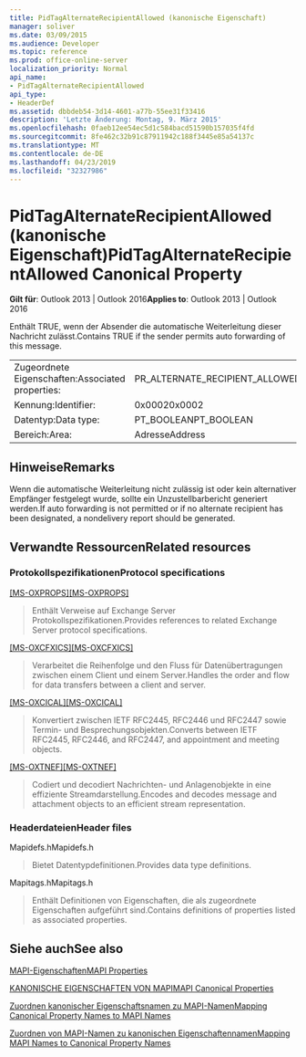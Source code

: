 ```yaml
---
title: PidTagAlternateRecipientAllowed (kanonische Eigenschaft)
manager: soliver
ms.date: 03/09/2015
ms.audience: Developer
ms.topic: reference
ms.prod: office-online-server
localization_priority: Normal
api_name:
- PidTagAlternateRecipientAllowed
api_type:
- HeaderDef
ms.assetid: dbbdeb54-3d14-4601-a77b-55ee31f33416
description: 'Letzte Änderung: Montag, 9. März 2015'
ms.openlocfilehash: 0faeb12ee54ec5d1c584bacd51590b157035f4fd
ms.sourcegitcommit: 8fe462c32b91c87911942c188f3445e85a54137c
ms.translationtype: MT
ms.contentlocale: de-DE
ms.lasthandoff: 04/23/2019
ms.locfileid: "32327986"
---
```

# <a name="pidtagalternaterecipientallowed-canonical-property"></a><span data-ttu-id="2aa43-103">PidTagAlternateRecipientAllowed (kanonische Eigenschaft)</span><span class="sxs-lookup"><span data-stu-id="2aa43-103">PidTagAlternateRecipientAllowed Canonical Property</span></span>

  
  
<span data-ttu-id="2aa43-104">**Gilt für**: Outlook 2013 | Outlook 2016</span><span class="sxs-lookup"><span data-stu-id="2aa43-104">**Applies to**: Outlook 2013 | Outlook 2016</span></span> 
  
<span data-ttu-id="2aa43-105">Enthält TRUE, wenn der Absender die automatische Weiterleitung dieser Nachricht zulässt.</span><span class="sxs-lookup"><span data-stu-id="2aa43-105">Contains TRUE if the sender permits auto forwarding of this message.</span></span> 
  
|||
|:-----|:-----|
|<span data-ttu-id="2aa43-106">Zugeordnete Eigenschaften:</span><span class="sxs-lookup"><span data-stu-id="2aa43-106">Associated properties:</span></span>  <br/> |<span data-ttu-id="2aa43-107">PR_ALTERNATE_RECIPIENT_ALLOWED</span><span class="sxs-lookup"><span data-stu-id="2aa43-107">PR_ALTERNATE_RECIPIENT_ALLOWED</span></span>  <br/> |
|<span data-ttu-id="2aa43-108">Kennung:</span><span class="sxs-lookup"><span data-stu-id="2aa43-108">Identifier:</span></span>  <br/> |<span data-ttu-id="2aa43-109">0x0002</span><span class="sxs-lookup"><span data-stu-id="2aa43-109">0x0002</span></span>  <br/> |
|<span data-ttu-id="2aa43-110">Datentyp:</span><span class="sxs-lookup"><span data-stu-id="2aa43-110">Data type:</span></span>  <br/> |<span data-ttu-id="2aa43-111">PT_BOOLEAN</span><span class="sxs-lookup"><span data-stu-id="2aa43-111">PT_BOOLEAN</span></span>  <br/> |
|<span data-ttu-id="2aa43-112">Bereich:</span><span class="sxs-lookup"><span data-stu-id="2aa43-112">Area:</span></span>  <br/> |<span data-ttu-id="2aa43-113">Adresse</span><span class="sxs-lookup"><span data-stu-id="2aa43-113">Address</span></span>  <br/> |
   
## <a name="remarks"></a><span data-ttu-id="2aa43-114">Hinweise</span><span class="sxs-lookup"><span data-stu-id="2aa43-114">Remarks</span></span>

<span data-ttu-id="2aa43-115">Wenn die automatische Weiterleitung nicht zulässig ist oder kein alternativer Empfänger festgelegt wurde, sollte ein Unzustellbarbericht generiert werden.</span><span class="sxs-lookup"><span data-stu-id="2aa43-115">If auto forwarding is not permitted or if no alternate recipient has been designated, a nondelivery report should be generated.</span></span> 
  
## <a name="related-resources"></a><span data-ttu-id="2aa43-116">Verwandte Ressourcen</span><span class="sxs-lookup"><span data-stu-id="2aa43-116">Related resources</span></span>

### <a name="protocol-specifications"></a><span data-ttu-id="2aa43-117">Protokollspezifikationen</span><span class="sxs-lookup"><span data-stu-id="2aa43-117">Protocol specifications</span></span>

<span data-ttu-id="2aa43-118">[[MS-OXPROPS]](https://msdn.microsoft.com/library/f6ab1613-aefe-447d-a49c-18217230b148%28Office.15%29.aspx)</span><span class="sxs-lookup"><span data-stu-id="2aa43-118">[[MS-OXPROPS]](https://msdn.microsoft.com/library/f6ab1613-aefe-447d-a49c-18217230b148%28Office.15%29.aspx)</span></span>
  
> <span data-ttu-id="2aa43-119">Enthält Verweise auf Exchange Server Protokollspezifikationen.</span><span class="sxs-lookup"><span data-stu-id="2aa43-119">Provides references to related Exchange Server protocol specifications.</span></span>
    
<span data-ttu-id="2aa43-120">[[MS-OXCFXICS]](https://msdn.microsoft.com/library/b9752f3d-d50d-44b8-9e6b-608a117c8532%28Office.15%29.aspx)</span><span class="sxs-lookup"><span data-stu-id="2aa43-120">[[MS-OXCFXICS]](https://msdn.microsoft.com/library/b9752f3d-d50d-44b8-9e6b-608a117c8532%28Office.15%29.aspx)</span></span>
  
> <span data-ttu-id="2aa43-121">Verarbeitet die Reihenfolge und den Fluss für Datenübertragungen zwischen einem Client und einem Server.</span><span class="sxs-lookup"><span data-stu-id="2aa43-121">Handles the order and flow for data transfers between a client and server.</span></span>
    
<span data-ttu-id="2aa43-122">[[MS-OXCICAL]](https://msdn.microsoft.com/library/a685a040-5b69-4c84-b084-795113fb4012%28Office.15%29.aspx)</span><span class="sxs-lookup"><span data-stu-id="2aa43-122">[[MS-OXCICAL]](https://msdn.microsoft.com/library/a685a040-5b69-4c84-b084-795113fb4012%28Office.15%29.aspx)</span></span>
  
> <span data-ttu-id="2aa43-123">Konvertiert zwischen IETF RFC2445, RFC2446 und RFC2447 sowie Termin- und Besprechungsobjekten.</span><span class="sxs-lookup"><span data-stu-id="2aa43-123">Converts between IETF RFC2445, RFC2446, and RFC2447, and appointment and meeting objects.</span></span>
    
<span data-ttu-id="2aa43-124">[[MS-OXTNEF]](https://msdn.microsoft.com/library/1f0544d7-30b7-4194-b58f-adc82f3763bb%28Office.15%29.aspx)</span><span class="sxs-lookup"><span data-stu-id="2aa43-124">[[MS-OXTNEF]](https://msdn.microsoft.com/library/1f0544d7-30b7-4194-b58f-adc82f3763bb%28Office.15%29.aspx)</span></span>
  
> <span data-ttu-id="2aa43-125">Codiert und decodiert Nachrichten- und Anlagenobjekte in eine effiziente Streamdarstellung.</span><span class="sxs-lookup"><span data-stu-id="2aa43-125">Encodes and decodes message and attachment objects to an efficient stream representation.</span></span>
    
### <a name="header-files"></a><span data-ttu-id="2aa43-126">Headerdateien</span><span class="sxs-lookup"><span data-stu-id="2aa43-126">Header files</span></span>

<span data-ttu-id="2aa43-127">Mapidefs.h</span><span class="sxs-lookup"><span data-stu-id="2aa43-127">Mapidefs.h</span></span>
  
> <span data-ttu-id="2aa43-128">Bietet Datentypdefinitionen.</span><span class="sxs-lookup"><span data-stu-id="2aa43-128">Provides data type definitions.</span></span>
    
<span data-ttu-id="2aa43-129">Mapitags.h</span><span class="sxs-lookup"><span data-stu-id="2aa43-129">Mapitags.h</span></span>
  
> <span data-ttu-id="2aa43-130">Enthält Definitionen von Eigenschaften, die als zugeordnete Eigenschaften aufgeführt sind.</span><span class="sxs-lookup"><span data-stu-id="2aa43-130">Contains definitions of properties listed as associated properties.</span></span>
    
## <a name="see-also"></a><span data-ttu-id="2aa43-131">Siehe auch</span><span class="sxs-lookup"><span data-stu-id="2aa43-131">See also</span></span>



[<span data-ttu-id="2aa43-132">MAPI-Eigenschaften</span><span class="sxs-lookup"><span data-stu-id="2aa43-132">MAPI Properties</span></span>](mapi-properties.md)
  
[<span data-ttu-id="2aa43-133">KANONISCHE EIGENSCHAFTEN VON MAPI</span><span class="sxs-lookup"><span data-stu-id="2aa43-133">MAPI Canonical Properties</span></span>](mapi-canonical-properties.md)
  
[<span data-ttu-id="2aa43-134">Zuordnen kanonischer Eigenschaftsnamen zu MAPI-Namen</span><span class="sxs-lookup"><span data-stu-id="2aa43-134">Mapping Canonical Property Names to MAPI Names</span></span>](mapping-canonical-property-names-to-mapi-names.md)
  
[<span data-ttu-id="2aa43-135">Zuordnen von MAPI-Namen zu kanonischen Eigenschaftennamen</span><span class="sxs-lookup"><span data-stu-id="2aa43-135">Mapping MAPI Names to Canonical Property Names</span></span>](mapping-mapi-names-to-canonical-property-names.md)

